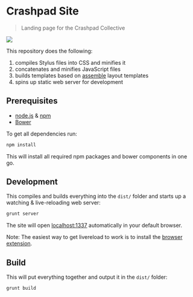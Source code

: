 # Crashpad Site

> Landing page for the Crashpad Collective

![](https://cloud.githubusercontent.com/assets/90316/7809315/8af76382-0399-11e5-8429-3446d1633afe.gif)

This repository does the following:

1. compiles Stylus files into CSS and minifies it
2. concatenates and minifies JavaScript files
3. builds templates based on [assemble](http://assemble.io) layout templates
4. spins up static web server for development

## Prerequisites

- [node.js](http://nodejs.org/) & [npm](https://npmjs.org/)
- [Bower](http://bower.io/)


To get all dependencies run:
```bash
npm install
```

This will install all required npm packages and bower components in one go.


## Development

This compiles and builds everything into the `dist/` folder and starts up a watching & live-reloading web server:

```bash
grunt server
```

The site will open [localhost:1337](http://localhost:1337) automatically in your default browser.

Note: The easiest way to get livereload to work is to install the [browser extension](http://feedback.livereload.com/knowledgebase/articles/86242-how-do-i-install-and-use-the-browser-extensions-).


## Build

This will put everything together and output it in the `dist/` folder:

```bash
grunt build
```
